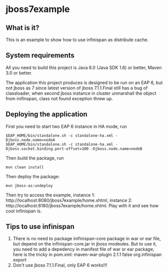 jboss7example
========================

What is it?
-----------

This is an example to show how to use infinispan as distribute cache.

System requirements
-------------------

All you need to build this project is Java 6.0 (Java SDK 1.6) or better, Maven
3.0 or better.

The application this project produces is designed to be run on an EAP 6,
but not jboss as 7 since latest version of jboss 7.1.1.Final still has a bug of classloader, when second jboss instance
in cluster unmarshall the object from inifinspan, class not found exception threw up.



Deploying the application
-------------------------
 
First you need to start two EAP 6 instance in HA mode, run
  
    $EAP_HOME/bin/standalone.sh -c standalone-ha.xml -Djboss.node.name=nodeA
    $EAP_HOME/bin/standalone.sh -c standalone-ha.xml -Djboss.socket.binding.port-offset=100 -Djboss.node.name=nodeB
  

Then build the package, run

    mvn clean install

Then deploy the package:

    mvn jboss-as:undeploy

Then try to access the example, instance 1: http://localhost:8080/jboss7example/home.xhtml,
instance 2: http://localhost:8180/jboss7example/home.xhtml. Play with it and see how cool infinispan is.


Tips to use infinispan
------------------------
1. There is no need to package inifinispan-core package in war or ear file, but depend on the infinispan-core.jar in
jboss modeules. But to use it, you need to add a depedency in manifest file of war or ear package, here is the tricky in
pom.xml:
            <plugin>
                   <artifactId>maven-war-plugin</artifactId>
                   <version>2.1.1</version>
                   <configuration>
                        <!-- Java EE 6 doesn't require web.xml, Maven needs to catch up! -->
                        <failOnMissingWebXml>false</failOnMissingWebXml>
                        <archive>
                               <manifestEntries>
                                     <Dependencies>org.infinispan export</Dependencies>
                               </manifestEntries>
                        </archive>
                   </configuration>
            </plugin>
2. Don't use jboss 7.1.1.Final, only EAP 6 works!!!

